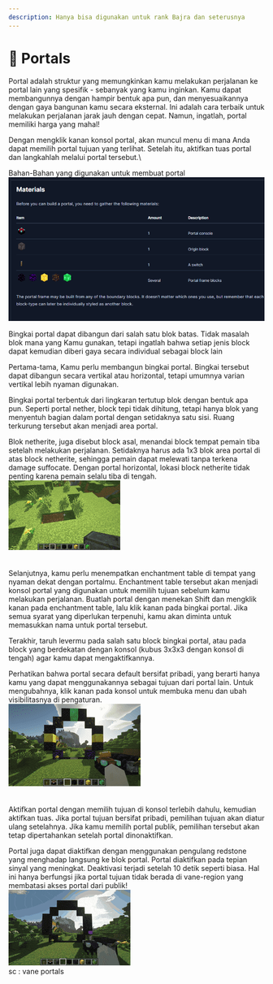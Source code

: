 ```yaml
---
description: Hanya bisa digunakan untuk rank Bajra dan seterusnya
---
```


# 💫 Portals

Portal adalah struktur yang memungkinkan kamu melakukan perjalanan ke portal lain yang spesifik - sebanyak yang kamu inginkan. Kamu dapat membangunnya dengan hampir bentuk apa pun, dan menyesuaikannya dengan gaya bangunan kamu secara eksternal. Ini adalah cara terbaik untuk melakukan perjalanan jarak jauh dengan cepat. Namun, ingatlah, portal memiliki harga yang mahal!

Dengan mengklik kanan konsol portal, akan muncul menu di mana Anda dapat memilih portal tujuan yang terlihat. Setelah itu, aktifkan tuas portal dan langkahlah melalui portal tersebut.\


Bahan-Bahan yang digunakan untuk membuat portal\
![](<../../.gitbook/assets/Screenshot (174).png>)&#x20;

Bingkai portal dapat dibangun dari salah satu blok batas. Tidak masalah blok mana yang Kamu gunakan, tetapi ingatlah bahwa setiap jenis block dapat kemudian diberi gaya secara individual sebagai block lain

Pertama-tama, Kamu perlu membangun bingkai portal. Bingkai tersebut dapat dibangun secara vertikal atau horizontal, tetapi umumnya varian vertikal lebih nyaman digunakan.

Bingkai portal terbentuk dari lingkaran tertutup blok dengan bentuk apa pun. Seperti portal nether, block tepi tidak dihitung, tetapi hanya blok yang menyentuh bagian dalam portal dengan setidaknya satu sisi. Ruang terkurung tersebut akan menjadi area portal.

Blok netherite, juga disebut block asal, menandai block tempat pemain tiba setelah melakukan perjalanan. Setidaknya harus ada 1x3 blok area portal di atas block netherite, sehingga pemain dapat melewati tanpa terkena damage suffocate. Dengan portal horizontal, lokasi block netherite tidak penting karena pemain selalu tiba di tengah.\
![](../../.gitbook/assets/portal-frame-construction.gif)\
\
\
Selanjutnya, kamu perlu menempatkan enchantment table di tempat yang nyaman dekat dengan portalmu. Enchantment table tersebut akan menjadi konsol portal yang digunakan untuk memilih tujuan sebelum kamu melakukan perjalanan. Buatlah portal dengan menekan Shift dan mengklik kanan pada enchantment table, lalu klik kanan pada bingkai portal. Jika semua syarat yang diperlukan terpenuhi, kamu akan diminta untuk memasukkan nama untuk portal tersebut.

Terakhir, taruh levermu pada salah satu block bingkai portal, atau pada block yang berdekatan dengan konsol (kubus 3x3x3 dengan konsol di tengah) agar kamu dapat mengaktifkannya.

Perhatikan bahwa portal secara default bersifat pribadi, yang berarti hanya kamu yang dapat menggunakannya sebagai tujuan dari portal lain. Untuk mengubahnya, klik kanan pada konsol untuk membuka menu dan ubah visibilitasnya di pengaturan.\
![](../../.gitbook/assets/portal-create.gif) \
\
\
Aktifkan portal dengan memilih tujuan di konsol terlebih dahulu, kemudian aktifkan tuas. Jika portal tujuan bersifat pribadi, pemilihan tujuan akan diatur ulang setelahnya. Jika kamu memilih portal publik, pemilihan tersebut akan tetap dipertahankan setelah portal dinonaktifkan.

Portal juga dapat diaktifkan dengan menggunakan pengulang redstone yang menghadap langsung ke blok portal. Portal diaktifkan pada tepian sinyal yang meningkat. Deaktivasi terjadi setelah 10 detik seperti biasa. Hal ini hanya berfungsi jika portal tujuan tidak berada di vane-region yang membatasi akses portal dari publik!\
![](../../.gitbook/assets/portal-activate-use.gif)\
sc : vane portals
